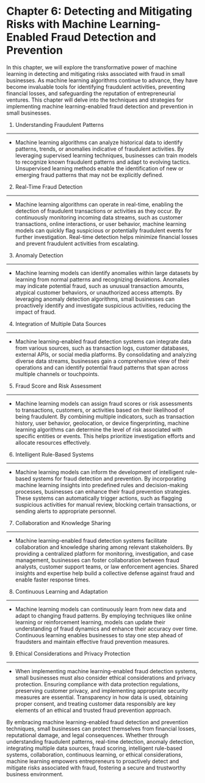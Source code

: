 Chapter 6: Detecting and Mitigating Risks with Machine Learning-Enabled Fraud Detection and Prevention
======================================================================================================

In this chapter, we will explore the transformative power of machine learning in detecting and mitigating risks associated with fraud in small businesses. As machine learning algorithms continue to advance, they have become invaluable tools for identifying fraudulent activities, preventing financial losses, and safeguarding the reputation of entrepreneurial ventures. This chapter will delve into the techniques and strategies for implementing machine learning-enabled fraud detection and prevention in small businesses.

1. Understanding Fraudulent Patterns
------------------------------------

* Machine learning algorithms can analyze historical data to identify patterns, trends, or anomalies indicative of fraudulent activities. By leveraging supervised learning techniques, businesses can train models to recognize known fraudulent patterns and adapt to evolving tactics. Unsupervised learning methods enable the identification of new or emerging fraud patterns that may not be explicitly defined.

2. Real-Time Fraud Detection
----------------------------

* Machine learning algorithms can operate in real-time, enabling the detection of fraudulent transactions or activities as they occur. By continuously monitoring incoming data streams, such as customer transactions, online interactions, or user behavior, machine learning models can quickly flag suspicious or potentially fraudulent events for further investigation. Real-time detection helps minimize financial losses and prevent fraudulent activities from escalating.

3. Anomaly Detection
--------------------

* Machine learning models can identify anomalies within large datasets by learning from normal patterns and recognizing deviations. Anomalies may indicate potential fraud, such as unusual transaction amounts, atypical customer behaviors, or unauthorized access attempts. By leveraging anomaly detection algorithms, small businesses can proactively identify and investigate suspicious activities, reducing the impact of fraud.

4. Integration of Multiple Data Sources
---------------------------------------

* Machine learning-enabled fraud detection systems can integrate data from various sources, such as transaction logs, customer databases, external APIs, or social media platforms. By consolidating and analyzing diverse data streams, businesses gain a comprehensive view of their operations and can identify potential fraud patterns that span across multiple channels or touchpoints.

5. Fraud Score and Risk Assessment
----------------------------------

* Machine learning models can assign fraud scores or risk assessments to transactions, customers, or activities based on their likelihood of being fraudulent. By combining multiple indicators, such as transaction history, user behavior, geolocation, or device fingerprinting, machine learning algorithms can determine the level of risk associated with specific entities or events. This helps prioritize investigation efforts and allocate resources effectively.

6. Intelligent Rule-Based Systems
---------------------------------

* Machine learning models can inform the development of intelligent rule-based systems for fraud detection and prevention. By incorporating machine learning insights into predefined rules and decision-making processes, businesses can enhance their fraud prevention strategies. These systems can automatically trigger actions, such as flagging suspicious activities for manual review, blocking certain transactions, or sending alerts to appropriate personnel.

7. Collaboration and Knowledge Sharing
--------------------------------------

* Machine learning-enabled fraud detection systems facilitate collaboration and knowledge sharing among relevant stakeholders. By providing a centralized platform for monitoring, investigation, and case management, businesses can foster collaboration between fraud analysts, customer support teams, or law enforcement agencies. Shared insights and expertise help build a collective defense against fraud and enable faster response times.

8. Continuous Learning and Adaptation
-------------------------------------

* Machine learning models can continuously learn from new data and adapt to changing fraud patterns. By employing techniques like online learning or reinforcement learning, models can update their understanding of fraud dynamics and enhance their accuracy over time. Continuous learning enables businesses to stay one step ahead of fraudsters and maintain effective fraud prevention measures.

9. Ethical Considerations and Privacy Protection
------------------------------------------------

* When implementing machine learning-enabled fraud detection systems, small businesses must also consider ethical considerations and privacy protection. Ensuring compliance with data protection regulations, preserving customer privacy, and implementing appropriate security measures are essential. Transparency in how data is used, obtaining proper consent, and treating customer data responsibly are key elements of an ethical and trusted fraud prevention approach.

By embracing machine learning-enabled fraud detection and prevention techniques, small businesses can protect themselves from financial losses, reputational damage, and legal consequences. Whether through understanding fraudulent patterns, real-time detection, anomaly detection, integrating multiple data sources, fraud scoring, intelligent rule-based systems, collaboration, continuous learning, or ethical considerations, machine learning empowers entrepreneurs to proactively detect and mitigate risks associated with fraud, fostering a secure and trustworthy business environment.
